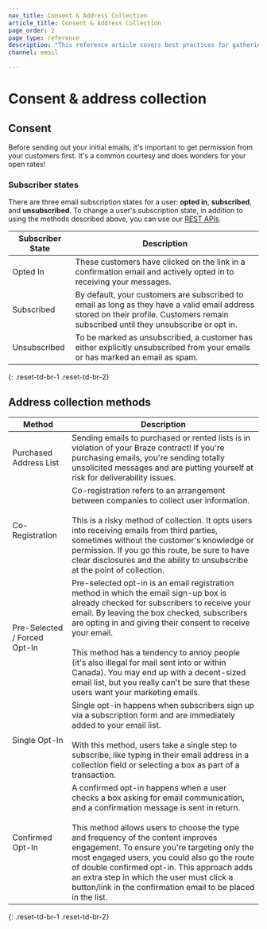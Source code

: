 ```yaml
---
nav_title: Consent & Address Collection
article_title: Consent & Address Collection
page_order: 2
page_type: reference
description: "This reference article covers best practices for gathering consent and user email addresses and defines the different possible user subscriber states."
channel: email

---
```


# Consent & address collection

## Consent
Before sending out your initial emails, it's important to get permission from your customers first. It's a common courtesy and does wonders for your open rates!

### Subscriber states
There are three email subscription states for a user: __opted in__, __subscribed__, and __unsubscribed__. To change a user's subscription state, in addition to using the methods described above, you can use our [REST APIs]({{site.baseurl}}/api/endpoints/subscription_groups/post_update_user_subscription_group_status/).

|Subscriber State | Description |
|---|---|
|Opted In| These customers have clicked on the link in a confirmation email and actively opted in to receiving your messages.|
|Subscribed | By default, your customers are subscribed to email as long as they have a valid email address stored on their profile. Customers remain subscribed until they unsubscribe or opt in.|
|Unsubscribed|To be marked as unsubscribed, a customer has either explicitly unsubscribed from your emails or has marked an email as spam.|
{: .reset-td-br-1 .reset-td-br-2}

## Address collection methods

| Method | Description |
|---|---|
|Purchased Address List| Sending emails to purchased or rented lists is in violation of your Braze contract! If you're purchasing emails, you're sending totally unsolicited messages and are putting yourself at risk for deliverability issues.|
|Co-Registration | Co-registration refers to an arrangement between companies to collect user information.<br><br>This is a risky method of collection. It opts users into receiving emails from third parties, sometimes without the customer's knowledge or permission. If you go this route, be sure to have clear disclosures and the ability to unsubscribe at the point of collection. |
|Pre-Selected / Forced Opt-In| Pre-selected opt-in is an email registration method in which the email sign-up box is already checked for subscribers to receive your email. By leaving the box checked, subscribers are opting in and giving their consent to receive your email.<br><br>This method has a tendency to annoy people (it's also illegal for mail sent into or within Canada). You may end up with a decent-sized email list, but you really can't be sure that these users want your marketing emails.|
|Single Opt-In| Single opt-in happens when subscribers sign up via a subscription form and are immediately added to your email list. <br><br>With this method, users take a single step to subscribe, like typing in their email address in a collection field or selecting a box as part of a transaction.|
|Confirmed Opt-In |A confirmed opt-in happens when a user checks a box asking for email communication, and a confirmation message is sent in return. <br><br>This method allows users to choose the type and frequency of the content improves engagement. To ensure you're targeting only the most engaged users, you could also go the route of double confirmed opt-in. This approach adds an extra step in which the user must click a button/link in the confirmation email to be placed in the list. |
{: .reset-td-br-1 .reset-td-br-2}